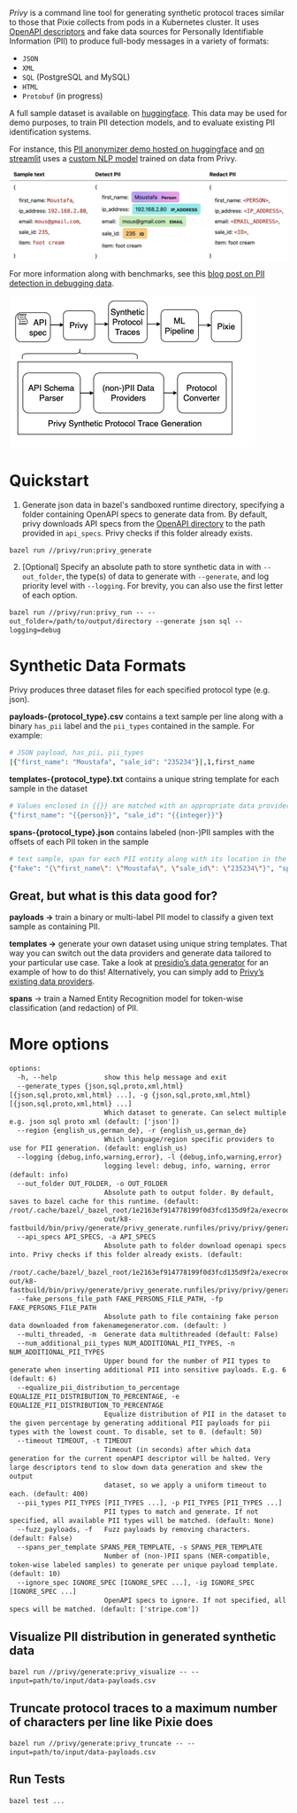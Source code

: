_Privy_ is a command line tool for generating synthetic protocol traces similar to those that Pixie collects from pods in a Kubernetes cluster. It uses [OpenAPI descriptors](https://swagger.io/resources/open-api/) and fake data sources for Personally Identifiable Information (PII) to produce full-body messages in a variety of formats:
- `JSON`
- `XML`
- `SQL` (PostgreSQL and MySQL)
- `HTML`
- `Protobuf` (in progress)

A full sample dataset is available on [huggingface](https://huggingface.co/datasets/beki/privy). This data may be used for demo purposes, to train PII detection models, and to evaluate existing PII identification systems.

For instance, this [PII anonymizer demo hosted on huggingface](https://huggingface.co/spaces/beki/pii-anonymizer) and [on streamlit](https://detect.streamlitapp.com/) uses a [custom NLP model](https://huggingface.co/beki/en_spacy_pii_distilbert) trained on data from Privy.

![Detect PII in protocol trace data](sample_pii_json.png)

For more information along with benchmarks, see this [blog post on PII detection in debugging data](https://blog.px.dev/detect-pii/).

![Privy schema parsing flow chart](privy_flowchart.png)

# Quickstart

1. Generate json data in bazel's sandboxed runtime directory, specifying a folder containing OpenAPI specs to generate data from. By default, privy downloads API specs from the [OpenAPI directory](https://github.com/APIs-guru/openapi-directory) to the path provided in `api_specs`. Privy checks if this folder already exists.
```bazel
bazel run //privy/run:privy_generate
```

2. [Optional] Specify an absolute path to store synthetic data in with `--out_folder`, the type(s) of data to generate with `--generate`, and log priority level with `--logging`. For brevity, you can also use the first letter of each option.
```bazel
bazel run //privy/run:privy_run -- --out_folder=/path/to/output/directory --generate json sql --logging=debug
```

# Synthetic Data Formats

Privy produces three dataset files for each specified protocol type (e.g. json).

**payloads-{protocol_type}.csv** contains a text sample per line along with a binary `has_pii` label and the `pii_types` contained in the sample. For example:

```bash
# JSON payload, has_pii, pii_types
|{"first_name": "Moustafa", "sale_id": "235234"}|,1,first_name
```

**templates-{protocol_type}.txt** contains a unique string template for each sample in the dataset

```bash
# Values enclosed in {{}} are matched with an appropriate data provider at runtime
{"first_name": "{{person}}", "sale_id": "{{integer}}"}
```

**spans-{protocol_type}.json** contains labeled (non-)PII samples with the offsets of each PII token in the sample

```bash
# text sample, span for each PII entity along with its location in the string and type, the template used this span, a unique ID for the template used to generate this span
{"fake": "{\"first_name\": \"Moustafa\", \"sale_id\": \"235234\"}", "spans": "[{\"value\": \"Moustafa\", \"start\": 15, \"end\": 24, \"type\": \"person\"}]", "template": "{\"first_name\": \"{{person}}\", \"sale_id\": \"235234\"}", "template_id": 0}
```

## Great, but what is this data good for?

**payloads →** train a binary or multi-label PII model to classify a given text sample as containing PII.

**templates →** generate your own dataset using unique string templates. That way you can switch out the data providers and generate data tailored to your particular use case. Take a look at [presidio’s data generator](https://github.com/microsoft/presidio-research/tree/master/presidio_evaluator/data_generator) for an example of how to do this! Alternatively, you can simply add to [Privy’s existing data providers](https://github.com/pixie-io/pixie/tree/main/src/datagen/pii/privy/privy/providers).

**spans** → train a Named Entity Recognition model for token-wise classification (and redaction) of PII.

# More options
```
options:
  -h, --help            show this help message and exit
  --generate_types {json,sql,proto,xml,html} [{json,sql,proto,xml,html} ...], -g {json,sql,proto,xml,html} [{json,sql,proto,xml,html} ...]
                        Which dataset to generate. Can select multiple e.g. json sql proto xml (default: ['json'])
  --region {english_us,german_de}, -r {english_us,german_de}
                        Which language/region specific providers to use for PII generation. (default: english_us)
  --logging {debug,info,warning,error}, -l {debug,info,warning,error}
                        logging level: debug, info, warning, error (default: info)
  --out_folder OUT_FOLDER, -o OUT_FOLDER
                        Absolute path to output folder. By default, saves to bazel cache for this runtime. (default: /root/.cache/bazel/_bazel_root/1e2163ef914778199f0d3fcd135d9f2a/execroot/privy/bazel-
                        out/k8-fastbuild/bin/privy/generate/privy_generate.runfiles/privy/privy/generate)
  --api_specs API_SPECS, -a API_SPECS
                        Absolute path to folder download openapi specs into. Privy checks if this folder already exists. (default:
                        /root/.cache/bazel/_bazel_root/1e2163ef914778199f0d3fcd135d9f2a/execroot/privy/bazel-out/k8-fastbuild/bin/privy/generate/privy_generate.runfiles/privy/privy/generate)
  --fake_persons_file_path FAKE_PERSONS_FILE_PATH, -fp FAKE_PERSONS_FILE_PATH
                        Absolute path to file containing fake person data downloaded from fakenamegenerator.com. (default: )
  --multi_threaded, -m  Generate data multithreaded (default: False)
  --num_additional_pii_types NUM_ADDITIONAL_PII_TYPES, -n NUM_ADDITIONAL_PII_TYPES
                        Upper bound for the number of PII types to generate when inserting additional PII into sensitive payloads. E.g. 6 (default: 6)
  --equalize_pii_distribution_to_percentage EQUALIZE_PII_DISTRIBUTION_TO_PERCENTAGE, -e EQUALIZE_PII_DISTRIBUTION_TO_PERCENTAGE
                        Equalize distribution of PII in the dataset to the given percentage by generating additional PII payloads for pii types with the lowest count. To disable, set to 0. (default: 50)
  --timeout TIMEOUT, -t TIMEOUT
                        Timeout (in seconds) after which data generation for the current openAPI descriptor will be halted. Very large descriptors tend to slow down data generation and skew the output
                        dataset, so we apply a uniform timeout to each. (default: 400)
  --pii_types PII_TYPES [PII_TYPES ...], -p PII_TYPES [PII_TYPES ...]
                        PII types to match and generate. If not specified, all available PII types will be matched. (default: None)
  --fuzz_payloads, -f   Fuzz payloads by removing characters. (default: False)
  --spans_per_template SPANS_PER_TEMPLATE, -s SPANS_PER_TEMPLATE
                        Number of (non-)PII spans (NER-compatible, token-wise labeled samples) to generate per unique payload template. (default: 10)
  --ignore_spec IGNORE_SPEC [IGNORE_SPEC ...], -ig IGNORE_SPEC [IGNORE_SPEC ...]
                        OpenAPI specs to ignore. If not specified, all specs will be matched. (default: ['stripe.com'])
```

## Visualize PII distribution in generated synthetic data
```
bazel run //privy/generate:privy_visualize -- --input=path/to/input/data-payloads.csv
```

## Truncate protocol traces to a maximum number of characters per line like Pixie does
```
bazel run //privy/generate:privy_truncate -- --input=path/to/input/data-payloads.csv
```

## Run Tests
```bazel
bazel test ...
```
